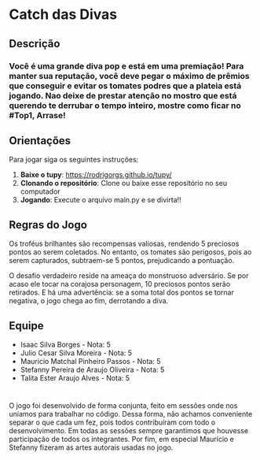 # Catch das Divas

## Descrição
### Você é uma grande diva pop e está em uma premiação! Para manter sua reputação, você deve pegar o máximo de prêmios que conseguir e evitar os tomates podres que a plateia está jogando. Nao deixe de prestar atenção no mostro que está querendo te derrubar o tempo inteiro, mostre como ficar no #Top1, Arrase!

## Orientações
Para jogar siga os seguintes instruções:
1. **Baixe o tupy**: https://rodrigorgs.github.io/tupy/
2. **Clonando o repositório**: Clone ou baixe esse repositório no seu computador
3. **Jogando**: Execute o arquivo main.py e se divirta!!

## Regras do Jogo
  Os troféus brilhantes são recompensas valiosas, rendendo 5 preciosos pontos ao serem coletados. No entanto, os tomates são perigosos, pois ao serem capturados, subtraem-se 5 pontos, prejudicando a pontuação.

  O desafio verdadeiro reside na ameaça do monstruoso adversário. Se por acaso ele tocar na corajosa personagem, 10 preciosos pontos serão retirados. E há uma advertência: se a soma total dos pontos se tornar negativa, o jogo chega ao fim, derrotando a diva.

## Equipe
- Isaac Silva Borges - Nota: 5
- Julio Cesar Silva Moreira - Nota: 5
- Mauricio Matchal Pinheiro Passos - Nota: 5
- Stefanny Pereira de Araujo Oliveira - Nota: 5
- Talita Ester Araujo Alves - Nota: 5
#
O jogo foi desenvolvido de forma conjunta, feito em sessões onde nos uníamos para trabalhar no código. Dessa forma, não achamos conveniente separar o que cada um fez, pois todos contribuíram com todo o desenvolvimento. Em todas as sessões sempre garantimos que houvesse participação de todos os integrantes. Por fim, em especial Maurício e Stefanny fizeram as artes autorais usadas no jogo. 
